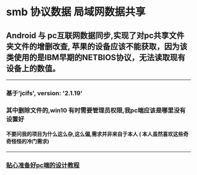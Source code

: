 # smb 协议数据 局域网数据共享
## Android 与 pc互联网数据同步,实现了对pc共享文件夹文件的增删改查, 苹果的设备应该不能获取，因为该类使用的是IBM早期的NETBIOS协议，无法读取现有设备上的数值。
****
### 基于'jcifs', version: '2.1.19'  
### 其中删除文件的,win10 有时需要管理员权限,我pc端应该是哪里没有设置好
#### 不要问我的项目为什么这么杂,这么偏,需求并非来自于本人 ( 本人虽然喜欢这些奇奇怪怪的冷门需求)
****
### [贴心准备好pc端的设计教程](http://www.360doc.com/content/19/1023/10/6664513_868540808.shtml)

